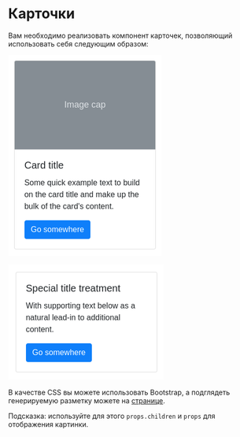 
Карточки
===

Вам необходимо реализовать компонент карточек, позволяющий использовать себя следующим образом:

![](./src/assets/card1.png)

![](./src/assets/card2.png)

В качестве CSS вы можете использовать Bootstrap, а подглядеть генерируемую разметку можете на [странице]( https://getbootstrap.com/docs/4.3/components/card/).

Подсказка: используйте для этого `props.children` и `props` для отображения картинки.
